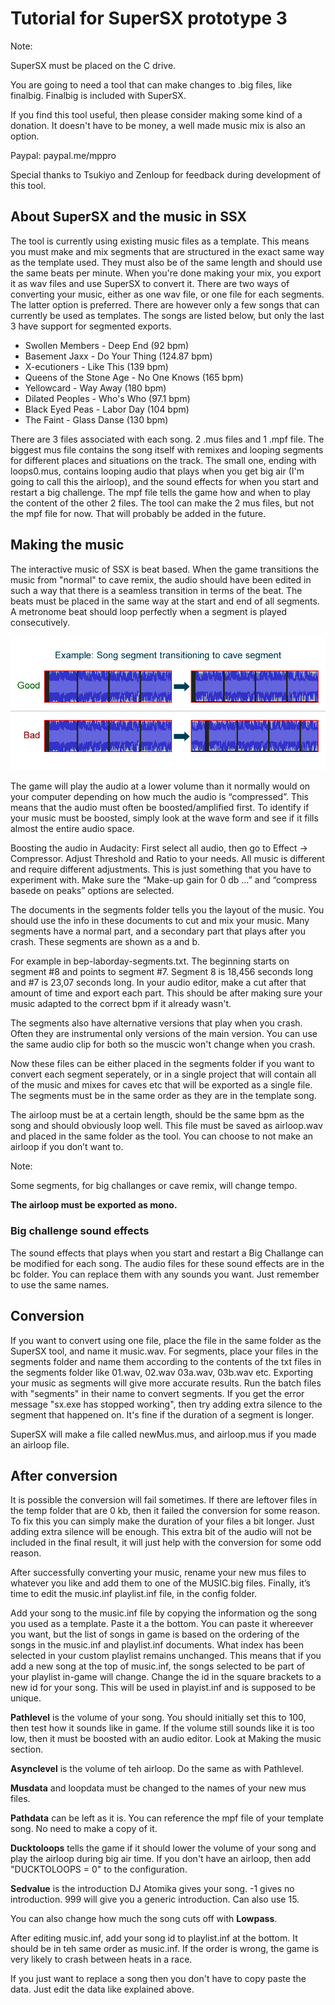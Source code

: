 # Tutorial for SuperSX prototype 3

Note: 

SuperSX must be placed on the C drive. 

You are going to need a tool that can make changes to .big files, like finalbig. Finalbig is included with SuperSX.

If you find this tool useful, then please consider making some kind of a donation. It doesn't have to be money, a well made music mix is also an option.

Paypal: paypal.me/mppro

Special thanks to Tsukiyo and Zenloup for feedback during development of this tool.

## About SuperSX and the music in SSX
The tool is currently using existing music files as a template. This means you must make and mix segments that are structured in the exact same way as the template used. They must also be of the same length and should use the same beats per minute. When you're done making your mix, you export it as wav files and use SuperSX to convert it. There are two ways of converting your music, either as one wav file, or one file for each segments. The latter option is preferred. There are however only a few songs that can currently be used as templates. The songs are listed below, but only the last 3 have support for segmented exports.

* Swollen Members - Deep End (92 bpm)
* Basement Jaxx - Do Your Thing (124.87 bpm)
* X-ecutioners - Like This (139 bpm)
* Queens of the Stone Age - No One Knows (165 bpm)
* Yellowcard - Way Away (180 bpm)
* Dilated Peoples - Who's Who (97.1 bpm)
* Black Eyed Peas - Labor Day (104 bpm)
* The Faint - Glass Danse (130 bpm)

There are 3 files associated with each song. 2 .mus files and 1 .mpf file. The biggest mus file contains the song itself with remixes and looping segments for different places and situations on the track. The small one, ending with loops0.mus, contains looping audio that plays when you get big air (I'm going to call this the airloop), and the sound effects for when you start and restart a big challenge. The mpf file tells the game how and when to play the content of the other 2 files. The tool can make the 2 mus files, but not the mpf file for now. That will probably be added in the future.

## Making the music
The interactive music of SSX is beat based. When the game transitions the music from "normal" to cave remix, the audio should have been edited in such a way that there is a seamless transition in terms of the beat. The beats must be placed in the same way at the start and end of all segments. A metronome beat should loop perfectly when a segment is played consecutively. 

![](/tut-met-bars.png)

The game will play the audio at a lower volume than it normally would on your computer depending on how much the audio is “compressed”. This means that the audio must often be boosted/amplified first. To identify if your music must be boosted, simply look at the wave form and see if it fills almost the entire audio space. 

Boosting the audio in Audacity:
First select all audio, then go to Effect -> Compressor. Adjust Threshold and Ratio to your needs. All music is different and require different adjustments. This is just something that you have to experiment with. Make sure the “Make-up gain for 0 db …” and “compress basede on peaks” options are selected.


The documents in the segments folder tells you the layout of the music. You should use the info in these documents to cut and mix your music. Many segments have a normal part, and a secondary part that plays after you crash. These segments are shown as a and b. 

For example in bep-laborday-segments.txt. The beginning starts on segment #8 and points to segment #7. Segment 8 is 18,456 seconds long and #7 is 23,07 seconds long. In your audio editor, make a cut after that amount of time and export each part. This should be after making sure your music adapted to the correct bpm if it already wasn't. 

The segments also have alternative versions that play when you crash. Often they are instrumental only versions of the main version. You can use the same audio clip for both so the muscic won't change when you crash.

Now these files can be either placed in the segments folder if you want to convert each segment seperately, or in a single project that will contain all of the music and mixes for caves etc that will be exported as a single file. The segments must be in the same order as they are in the template song.

The airloop must be at a certain length, should be the same bpm as the song and should obviously loop well. This file must be saved as airloop.wav and placed in the same folder as the tool. You can choose to not make an airloop if you don’t want to.

Note: 

Some segments, for big challanges or cave remix, will change tempo.

**The airloop must be exported as mono.**

### Big challenge sound effects
The sound effects that plays when you start and restart a Big Challange can be modified for each song. The audio files for these sound effects are in the bc folder. You can replace them with any sounds you want. Just remember to use the same names.

## Conversion
If you want to convert using one file, place the file in the same folder as the SuperSX tool, and name it music.wav. For segments, place your files in the segments folder and name them according to the contents of the txt files in the segments folder like 01.wav, 02.wav 03a.wav, 03b.wav etc. Exporting your music as segments will give more accurate results. Run the batch files with "segments" in their name to convert segments. If you get the error message "sx.exe has stopped working", then try adding extra silence to the segment that happened on. It's fine if the duration of a segment is longer.

SuperSX will make a file called newMus.mus, and airloop.mus if you made an airloop file.

## After conversion
It is possible the conversion will fail sometimes. If there are leftover files in the temp folder that are 0 kb, then it failed the conversion for some reason. To fix this you can simply make the duration of your files a bit longer. Just adding extra silence will be enough. This extra bit of the audio will not be included in the final result, it will just help with the conversion for some odd reason.

After successfully converting your music, rename your new mus files to whatever you like and add them to one of the MUSIC.big files. Finally, it’s time to edit the music.inf playlist.inf file, in the config folder.

Add your song to the music.inf file by copying the information og the song you used as a template. Paste it a the bottom. You can paste it whereever you want, but the list of songs in game is based on the ordering of the songs in the music.inf and playlist.inf documents. What index has been selected in your custom playlist remains unchanged. This means that if you add a new song at the top of music.inf, the songs selected to be part of your playlist in-game will change. 
Change the id in the square brackets to a new id for your song. This will be used in playist.inf and is supposed to be unique. 

**Pathlevel** is the volume of your song. You should initially set this to 100, then test how it sounds like in game. If the volume still sounds like it is too low, then it must be boosted with an audio editor. Look at Making the music section.

**Asynclevel** is the volume of teh airloop. Do the same as with Pathlevel.

**Musdata** and loopdata must be changed to the names of your new mus files. 

**Pathdata** can be left as it is. You can reference the mpf file of your template song. No need to make a copy of it.

**Ducktoloops** tells the game if it should lower the volume of your song and play the airloop during big air time. If you don't have an airloop, then add "DUCKTOLOOPS = 0" to the configuration. 

**Sedvalue** is the introduction DJ Atomika gives your song. -1 gives no introduction. 999 will give you a generic introduction. Can also use 15.

You can also change how much the song cuts off with **Lowpass**.

After editing music.inf, add your song id to playlist.inf at the bottom. It should be in teh same order as music.inf. If the order is wrong, the game is very likely to crash between heats in a race. 

If you just want to replace a song then you don't have to copy paste the data. Just edit the data like explained above.

